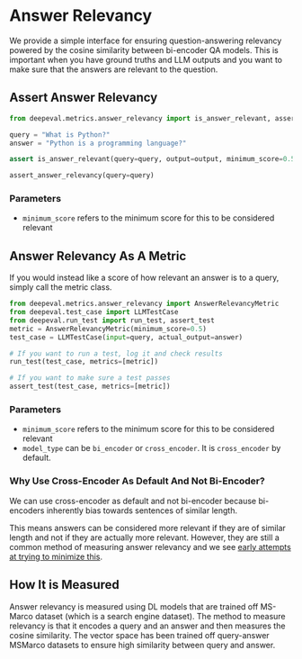 # Answer Relevancy

We provide a simple interface for ensuring question-answering relevancy powered by the cosine similarity between bi-encoder QA models. This is important when you have ground truths and LLM outputs and you want to make sure that the answers are relevant to the question.

## Assert Answer Relevancy

```python
from deepeval.metrics.answer_relevancy import is_answer_relevant, assert_answer_relevancy

query = "What is Python?"
answer = "Python is a programming language?"

assert is_answer_relevant(query=query, output=output, minimum_score=0.5)

assert_answer_relevancy(query=query)
```

### Parameters

- `minimum_score` refers to the minimum score for this to be considered relevant

## Answer Relevancy As A Metric

If you would instead like a score of how relevant an answer is to a query, simply call the metric class.

```python
from deepeval.metrics.answer_relevancy import AnswerRelevancyMetric
from deepeval.test_case import LLMTestCase
from deepeval.run_test import run_test, assert_test
metric = AnswerRelevancyMetric(minimum_score=0.5)
test_case = LLMTestCase(input=query, actual_output=answer)

# If you want to run a test, log it and check results
run_test(test_case, metrics=[metric])

# If you want to make sure a test passes
assert_test(test_case, metrics=[metric])
```

### Parameters

- `minimum_score` refers to the minimum score for this to be considered relevant
- `model_type` can be `bi_encoder` or `cross_encoder`. It is `cross_encoder` by default.

### Why Use Cross-Encoder As Default And Not Bi-Encoder?

We can use cross-encoder as default and not bi-encoder because bi-encoders inherently bias towards sentences of similar length.

This means answers can be considered more relevant if they are of similar length and not if they are actually more relevant. However, they are still a common method of measuring answer relevancy and we see [early attempts at trying to minimize this](https://www.sbert.net/examples/applications/semantic-search/README.html#symmetric-vs-asymmetric-semantic-search).

## How It is Measured

Answer relevancy is measured using DL models that are trained off MS-Marco dataset (which is a search engine dataset). The method to measure relevancy is that it encodes a query and an answer and then measures the cosine similarity. The vector space has been trained off query-answer MSMarco datasets to ensure high similarity between query and answer.
